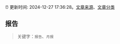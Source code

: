 :alarm_clock: 更新时间: 2024-12-27 17:36:28。[文章来源](/README.md)、[文章分类](/TAGS.md)

## 报告


> 关键字：`报告`、`月报`



